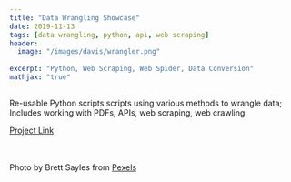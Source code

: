 ```yaml
---
title: "Data Wrangling Showcase"
date: 2019-11-13
tags: [data wrangling, python, api, web scraping]
header:
  image: "/images/davis/wrangler.png"
  
excerpt: "Python, Web Scraping, Web Spider, Data Conversion"
mathjax: "true"
---
```


Re-usable Python scripts scripts using various methods to wrangle data; Includes working with PDFs, APIs, web scraping, web crawling.

<a href="https://github.com/amodavis/Data_Wrangling">Project Link</a>

<br>
<br>
Photo by Brett Sayles from 
<a href="https://www.pexels.com/photo/people-riding-on-there-perspective-horse-in-farm-1069731/">Pexels</a>
